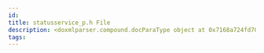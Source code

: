 ```yaml
---
id: 
title: statusservice_p.h File
description: <doxmlparser.compound.docParaType object at 0x7168a724fd70>
tags:
---
```

